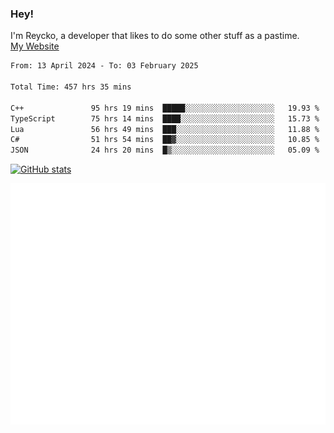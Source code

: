 ### Hey!
I'm Reycko, a developer that likes to do some other stuff as a pastime.  
[My Website](https://reycko.root.sx)

<!--START_SECTION:wakasection-->

```txt
From: 13 April 2024 - To: 03 February 2025

Total Time: 457 hrs 35 mins

C++               95 hrs 19 mins  █████░░░░░░░░░░░░░░░░░░░░   19.93 %
TypeScript        75 hrs 14 mins  ████░░░░░░░░░░░░░░░░░░░░░   15.73 %
Lua               56 hrs 49 mins  ███░░░░░░░░░░░░░░░░░░░░░░   11.88 %
C#                51 hrs 54 mins  ██▓░░░░░░░░░░░░░░░░░░░░░░   10.85 %
JSON              24 hrs 20 mins  █▒░░░░░░░░░░░░░░░░░░░░░░░   05.09 %
```

<!--END_SECTION:wakasection-->

[![GitHub stats](https://github-readme-stats.vercel.app/api?username=Reycko&show_icons=true&theme=dark&hide_title=true&count_private=true)](https://github.com/anuraghazra/github-readme-stats)

![Metrics](/github-metrics.svg)
